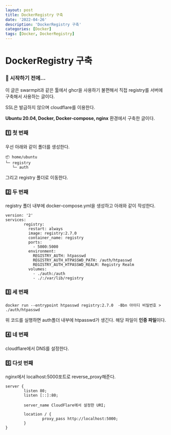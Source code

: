 ```yaml
---
layout: post
title: DockerRegistry 구축
date: '2022-04-26'
description: 'DockerRegistry 구축'
categories: [Docker]
tags: [Docker, DockerRegistry]
---
```

# DockerRegistry 구축

### 🎊 시작하기 전에...

이 글은 swarmpit과 같은 툴에서 ghcr을 사용하기 불편해서 직접 registry를 서버에 구축해서 사용하는 글이다.

SSL은 발급하지 않으며 cloudflare를 이용한다.

**Ubuntu 20.04, Docker, Docker-compose, nginx** 환경에서 구축한 글이다.

### 1️⃣ 첫 번째

우선 아래와 같이 폴더를 생성한다.

```
📦 home/ubuntu
└─ registry
   └─ auth
```
그리고 registry 폴더로 이동한다.

### 2️⃣ 두 번째

registry 폴더 내부에 docker-compose.yml을 생성하고 아래와 같이 작성한다.

```
version: '2'
services:
        registry:
          restart: always
          image: registry:2.7.0
          container_name: registry
          ports:
            - 5000:5000
          environment:
            REGISTRY_AUTH: htpasswd
            REGISTRY_AUTH_HTPASSWD_PATH: /auth/htpasswd
            REGISTRY_AUTH_HTPASSWD_REALM: Registry Realm
          volumes:
            - ./auth:/auth
            - ./:/var/lib/registry
```

###  3️⃣ 세 번째

`docker run --entrypoint htpasswd registry:2.7.0  -Bbn 아이디 비밀번호 > ./auth/htpasswd`

위 코드를 실행하면 auth폴더 내부에 htpasswd가 생긴다. 해당 파일이 **인증 파일**이다.

### 4️⃣ 네 번째

cloudflare에서 DNS를 설정한다.

### 5️⃣ 다섯 번째

nginx에서 localhost:5000포트로 reverse_proxy해준다.

```
server {
        listen 80;
        listen [::]:80;

        server_name CloudFlare에서 설정한 URI;

        location / {
                proxy_pass http://localhost:5000;
        }
}
```

